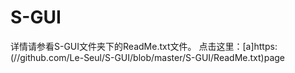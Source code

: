 # S-GUI
详情请参看S-GUI文件夹下的ReadMe.txt文件。
点击这里：[a]https:(//github.com/Le-Seul/S-GUI/blob/master/S-GUI/ReadMe.txt)page
